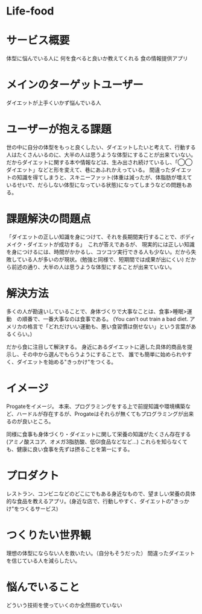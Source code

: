 # Life-food

# サービス概要
体型に悩んでいる人に
何を食べると良いか教えてくれる
食の情報提供アプリ


# メインのターゲットユーザー
ダイエットが上手くいかず悩んでいる人


# ユーザーが抱える課題
世の中に自分の体型をもっと良くしたい、ダイエットしたいと考えて、行動する人はたくさんいるのに、大半の人は思うような体型にすることが出来ていない。
だからダイエットに関する本や情報などは、生み出され続けているし、「◯◯ダイエット」などと形を変えて、巷にあふれかえっている。
間違ったダイエットの知識を得てしまうと、スキニーファット(体重は減ったが、体脂肪が増えているせいで、だらしない体型になっている状態)になってしまうなどの問題もある。


# 課題解決の問題点
「ダイエットの正しい知識を身につけて、それを長期間実行することで、ボディメイク・ダイエットが成功する」　これが答えであるが、
現実的には正しい知識を身につけるには、時間がかかるし、コツコツ実行できる人も少ない。だから失敗している人が多いのが現状。(勉強と同様で、短期間では成果が出にくい)
だから前述の通り、大半の人は思うような体型にすることが出来ていない。


# 解決方法
多くの人が勘違いしていることで、身体づくりで大事なことは、食事>睡眠>運動　の順番で、一番大事なのは食事である。
(You can't out train a bad diet. アメリカの格言で「どれだけいい運動も、悪い食習慣は倒せない」という言葉があるくらい。)

だから食に注目して解決する。
身近にあるダイエットに適した具体的商品を提示し、その中から選んでもらうようにすることで、
誰でも簡単に始められやすく、ダイエットを始める"きっかけ"をつくる。


# イメージ
Progateをイメージ。
本来、プログラミングをする上で前提知識や環境構築など、ハードルが存在するが、Progateはそれらが無くてもプログラミングが出来るのが良いところ。

同様に食事も身体づくり・ダイエットに関して栄養の知識がたくさん存在する
(アミノ酸スコア、オメガ3脂肪酸、低GI食品などなど…)
これらを知らなくても、健康に良い食事を先ずは摂ることを第一にする。


# プロダクト
レストラン、コンビニなどのどこにでもある身近なもので、望ましい栄養の具体的な食品を教えるアプリ。(身近な店で、行動しやすく、ダイエットの"きっかけ"をつくるサービス)


# つくりたい世界観
理想の体型にならない人を救いたい。（自分もそうだった）
間違ったダイエットを信じている人を減らしたい。

# 悩んでいること
どういう技術を使っていくのか全然掴めていない
